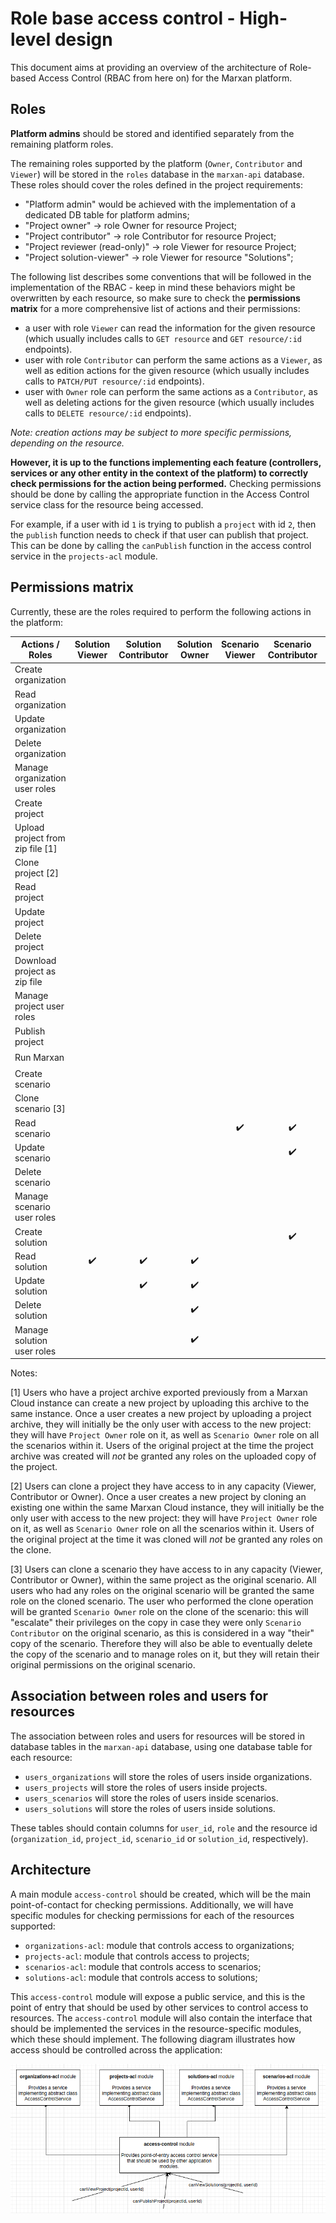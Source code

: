 # Role base access control - High-level design

This document aims at providing an overview of the architecture of Role-based Access Control (RBAC from here on) for
the Marxan platform.

## Roles

**Platform admins** should be stored and identified separately from the remaining platform roles.

The remaining roles supported by the platform (`Owner`, `Contributor` and `Viewer`) will be stored in the `roles` 
database in the `marxan-api` database. These roles should cover the roles defined in the project requirements:

* "Platform admin" would be achieved with the implementation of a dedicated DB table for platform admins;
* "Project owner" -> role Owner for resource Project;
* "Project contributor" -> role Contributor for resource Project;
* "Project reviewer (read-only)" -> role Viewer for resource Project;
* "Project solution-viewer" -> role Viewer for resource "Solutions";

The following list describes some conventions that will be followed in the implementation of the RBAC - keep in mind
these behaviors might be overwritten by each resource, so make sure to check the **permissions matrix** for a more
comprehensive list of actions and their permissions:
* a user with role `Viewer` can read the information for the given resource (which usually includes calls to 
`GET resource` and `GET resource/:id` endpoints).
* user with role `Contributor` can perform the same actions as a `Viewer`, as well as edition actions for the given
resource (which usually includes calls to `PATCH/PUT resource/:id` endpoints).
* user with `Owner` role can perform the same actions as a `Contributor`, as well as deleting actions for the given
resource (which usually includes calls to `DELETE resource/:id` endpoints).

*Note: creation actions may be subject to more specific permissions, depending on the resource.*

**However, it is up to the functions implementing each feature (controllers, services or any other entity 
in the context of the platform) to correctly check permissions for the action being performed.** Checking permissions
should be done by calling the appropriate function in the Access Control service class for the resource being accessed.

For example, if a user with id `1` is trying to publish a `project` with id `2`, then the `publish` function
needs to check if that user can publish that project. This can be done by calling the `canPublish` function in the 
access control service in the `projects-acl` module.

## Permissions matrix

Currently, these are the roles required to perform the following actions in the platform:

| Actions / Roles                   | Solution Viewer | Solution Contributor | Solution Owner | Scenario Viewer | Scenario Contributor | Scenario Owner | Project Viewer | Project Contributor | Project Owner | Organization Viewer | Organization Contributor | Organization Owner | Platform admin |
|-----------------------------------|:---------------:|:--------------------:|:--------------:|:---------------:|:--------------------:|:--------------:|:--------------:|:-------------------:|:-------------:|:-------------------:|:------------------------:|:------------------:|:--------------:|
| Create organization               |                 |                      |                |                 |                      |                |                |                     |               |                     |                          |                    |        ✔️       |
| Read organization                 |                 |                      |                |                 |                      |                |                |                     |               |          ✔️          |             ✔️            |          ✔️         |        ✔️       |
| Update organization               |                 |                      |                |                 |                      |                |                |                     |               |                     |             ✔️            |          ✔️         |        ✔️       |
| Delete organization               |                 |                      |                |                 |                      |                |                |                     |               |                     |                          |          ✔️         |        ✔️       |
| Manage organization user roles    |                 |                      |                |                 |                      |                |                |                     |               |                     |                          |          ✔️         |        ✔️       |
| Create project                    |                 |                      |                |                 |                      |                |                |                     |               |                     |             ✔️            |          ✔️         |        ✔️       |
| Upload project from zip file [1]  |                 |                      |                |                 |                      |                |                |                     |               |                     |             ✔️            |          ✔️         |        ✔️       |
| Clone project [2]                 |                 |                      |                |                 |                      |                |                |                     |               |                     |             ✔️            |          ✔️         |        ✔️       |
| Read project                      |                 |                      |                |                 |                      |                |        ✔️       |          ✔️          |       ✔️       |                     |                          |                    |        ✔️       |
| Update project                    |                 |                      |                |                 |                      |                |                |          ✔️          |       ✔️       |                     |                          |                    |                |
| Delete project                    |                 |                      |                |                 |                      |                |                |                     |       ✔️       |                     |                          |                    |        ✔️       |
| Download project as zip file      |                 |                      |                |                 |                      |                |        ✔️       |          ✔️          |       ✔️       |                     |                          |                    |        ✔️       |
| Manage project user roles         |                 |                      |                |                 |                      |                |                |                     |       ✔️       |                     |                          |                    |                |
| Publish project                   |                 |                      |                |                 |                      |                |                |                     |       ✔️       |                     |                          |                    |                |
| Run Marxan                        |                 |                      |                |                 |                      |                |                |          ✔️          |       ✔️       |                     |                          |                    |                |
| Create scenario                   |                 |                      |                |                 |                      |                |                |          ✔️          |       ✔️       |                     |                          |                    |                |
| Clone scenario [3]                |                 |                      |                |                 |                      |                |                |          ✔️          |       ✔️       |                     |                          |                    |                |
| Read scenario                     |                 |                      |                |        ✔️        |           ✔️          |        ✔️       |                |                     |               |                     |                          |                    |                |
| Update scenario                   |                 |                      |                |                 |           ✔️          |        ✔️       |                |                     |               |                     |                          |                    |                |
| Delete scenario                   |                 |                      |                |                 |                      |        ✔️       |                |                     |               |                     |                          |                    |                |
| Manage scenario user roles        |                 |                      |                |                 |                      |        ✔️       |                |                     |               |                     |                          |                    |                |
| Create solution                   |                 |                      |                |                 |           ✔️          |        ✔️       |                |                     |               |                     |                          |                    |                |
| Read solution                     |        ✔️        |           ✔️          |        ✔️       |                 |                      |                |                |                     |               |                     |                          |                    |                |
| Update solution                   |                 |           ✔️          |        ✔️       |                 |                      |                |                |                     |               |                     |                          |                    |                |
| Delete solution                   |                 |                      |        ✔️       |                 |                      |                |                |                     |               |                     |                          |                    |                |
| Manage solution user roles        |                 |                      |        ✔️       |                 |                      |                |                |                     |               |                     |                          |                    |                |

Notes:

[1] Users who have a project archive exported previously from a Marxan Cloud
instance can create a new project by uploading this archive to the same
instance. Once a user creates a new project by uploading a project archive, they
will initially be the only user with access to the new project: they will have
`Project Owner` role on it, as well as `Scenario Owner` role on all the
scenarios within it. Users of the original project at the time the project
archive was created will *not* be granted any roles on the uploaded copy of the
project.

[2] Users can clone a project they have access to in any capacity (Viewer,
Contributor or Owner). Once a user creates a new project by cloning an existing
one within the same Marxan Cloud instance, they will initially be the only user
with access to the new project: they will have `Project Owner` role on it, as
well as `Scenario Owner` role on all the scenarios within it. Users of the
original project at the time it was cloned will *not* be granted any roles on
the clone.

[3] Users can clone a scenario they have access to in any capacity (Viewer,
Contributor or Owner), within the same project as the original scenario. All
users who had any roles on the original scenario will be granted the same role
on the cloned scenario. The user who performed the clone operation will be
granted `Scenario Owner` role on the clone of the scenario: this will "escalate"
their privileges on the copy in case they were only `Scenario Contributor` on
the original scenario, as this is considered in a way "their" copy of the
scenario. Therefore they will also be able to eventually delete the copy of the
scenario and to manage roles on it, but they will retain their original
permissions on the original scenario.

## Association between roles and users for resources

The association between roles and users for resources will be stored in database tables in the `marxan-api` database,
using one database table for each resource:
* `users_organizations` will store the roles of users inside organizations.
* `users_projects` will store the roles of users inside projects.
* `users_scenarios` will store the roles of users inside scenarios.
* `users_solutions` will store the roles of users inside solutions.

These tables should contain columns for `user_id`, `role` and the resource id (`organization_id`, `project_id`, `scenario_id` 
or `solution_id`, respectively).

## Architecture

A main module `access-control` should be created, which will be the main point-of-contact for checking permissions. 
Additionally, we will have specific modules for checking permissions for each of the resources supported:
* `organizations-acl`: module that controls access to organizations;
* `projects-acl`: module that controls access to projects;
* `scenarios-acl`: module that controls access to scenarios;
* `solutions-acl`: module that controls access to solutions;

This `access-control` module will expose a public service, and this is the point of entry that should be used by other 
services to control access to resources. The `access-control` module will also contain the interface that should be 
implemented the services in the resource-specific modules, which these should implement. The following diagram illustrates 
how access should be controlled across the application:

![Access control architecture diagram](./architecture-diagram.png)
